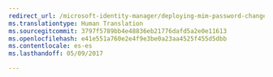 ```yaml
---
redirect_url: /microsoft-identity-manager/deploying-mim-password-change-notification-service-on-domain-controller
ms.translationtype: Human Translation
ms.sourcegitcommit: 3797f5789bb4e48836eb21776dafd5a2e0e11613
ms.openlocfilehash: e41e551a760e2e4f9e3be0a23aa4525f455d5dbb
ms.contentlocale: es-es
ms.lasthandoff: 05/09/2017

---
```


